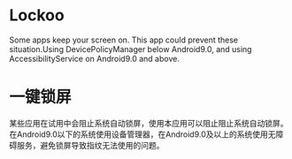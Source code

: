 # Lockoo
Some apps keep your screen on. This app could prevent these situation.Using DevicePolicyManager below Android9.0, and using AccessibilityService on Android9.0 and above.

# 一键锁屏
某些应用在试用中会阻止系统自动锁屏，使用本应用可以阻止阻止系统自动锁屏。
在Android9.0以下的系统使用设备管理器，在Android9.0及以上的系统使用无障碍服务，避免锁屏导致指纹无法使用的问题。

